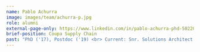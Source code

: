 ```yaml
---
name: Pablo Achurra
image: images/team/achurra-p.jpg
role: alumni
external-page-only: https://www.linkedin.com/in/pablo-achurra-phd-5022091a/
brief-position: Coupa Supply Chain
past: "PhD ('17), Postdoc ('19) <br> Current: Snr. Solutions Architect at Coupa Supply Chain"
---
```


